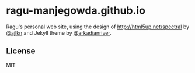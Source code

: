 # ragu-manjegowda.github.io
Ragu's personal web site, using the design of http://html5up.net/spectral by [@ajlkn](http://twitter.com/ajlkn) and Jekyll theme by [@arkadianriver](https://arkadianriver.github.io/arkadianriver.com/).

## License
MIT
